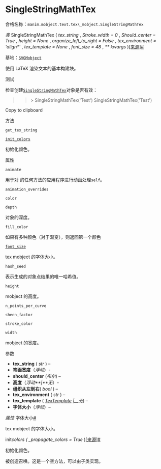 # SingleStringMathTex 

合格名称：`manim.mobject.text.tex\_mobject.SingleStringMathTex`

_类_ SingleStringMathTex ( _tex_string_ , _Stroke_width = 0_ , _Should_center = True_ , _height = None_ , _organize_left_to_right = False_ , _tex_environment = 'align\*'_ , _tex_template = None_ , _font_size = 48_ , _\*\* kwargs_ )[\[来源\]](../_modules/manim/mobject/text/tex_mobject.html#SingleStringMathTex)[#](#manim.mobject.text.tex_mobject.SingleStringMathTex "此定义的固定链接")

基地：[`SVGMobject`](manim.mobject.svg.svg_mobject.SVGMobject.html#manim.mobject.svg.svg_mobject.SVGMobject "manim.mobject.svg.svg_mobject.SVGMobject")

使用 LaTeX 渲染文本的基本构建块。

测试

检查创建[`SingleStringMathTex`](#manim.mobject.text.tex_mobject.SingleStringMathTex "manim.mobject.text.tex_mobject.SingleStringMathTex")对象是否有效：

> > \> SingleStringMathTex('Test')
> > SingleStringMathTex('Test')

Copy to clipboard

方法

`get_tex_string`

[`init_colors`](#manim.mobject.text.tex_mobject.SingleStringMathTex.init_colors "manim.mobject.text.tex_mobject.SingleStringMathTex.init_colors")

初始化颜色。

属性

`animate`

用于对 的任何方法的应用程序进行动画处理`self`。

`animation_overrides`

`color`

`depth`

对象的深度。

`fill_color`

如果有多种颜色（对于渐变），则返回第一个颜色

[`font_size`](#manim.mobject.text.tex_mobject.SingleStringMathTex.font_size "manim.mobject.text.tex_mobject.SingleStringMathTex.font_size")

tex mobject 的字体大小。

`hash_seed`

表示生成的对象点结果的唯一哈希值。

`height`

mobject 的高度。

`n_points_per_curve`

`sheen_factor`

`stroke_color`

`width`

mobject 的宽度。

参数

- **tex_string** ( _str_ ) –
- **笔画宽度**（_浮动_）-
- **should_center** (_布尔_) –
- **高度**（_浮动**|**无_）-
- **组织从左到右**( _bool_ ) –
- **tex_environment** ( _str_ ) –
- **tex_template** ( [_TexTemplate_](manim.utils.tex.TexTemplate.html#manim.utils.tex.TexTemplate "manim.utils.tex.TexTemplate") _|\_\_无_) –
- **字体大小**（_浮动_）–

_属性_ 字体大小[#](#manim.mobject.text.tex_mobject.SingleStringMathTex.font_size "此定义的固定链接")

tex mobject 的字体大小。

init*colors ( \_propagate_colors = True* )[\[来源\]](../_modules/manim/mobject/text/tex_mobject.html#SingleStringMathTex.init_colors)[#](#manim.mobject.text.tex_mobject.SingleStringMathTex.init_colors "此定义的固定链接")

初始化颜色。

被创造召唤。这是一个空方法，可以由子类实现。

